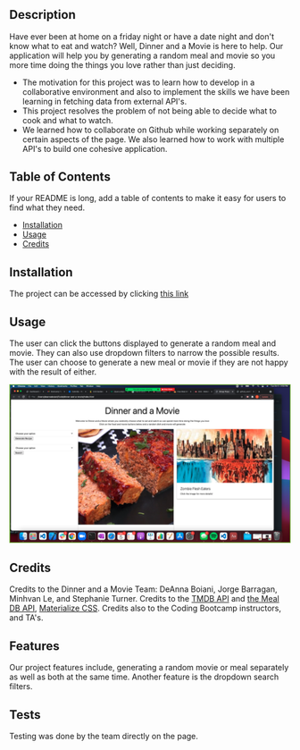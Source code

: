# <Dinner-and-a-Movie>

## Description
Have ever been at home on a friday night or have a date night and don't know what to eat and watch? Well, Dinner and a Movie is here to help. Our application will help you by generating a random meal and movie so you more time doing the things you love rather than just deciding. 

- The motivation for this project was to learn how to develop in a collaborative environment and also to implement the skills we have been learning in fetching data from external API's.
- This project resolves the problem of not being able to decide what to cook and what to watch.
- We learned how to collaborate on Github while working separately on certain aspects of the page. We also learned how to work with multiple API's to build one cohesive application.  

## Table of Contents 
If your README is long, add a table of contents to make it easy for users to find what they need.
- [Installation](#installation)
- [Usage](#usage)
- [Credits](#credits)

## Installation
The project can be accessed by clicking [this link](https://deannaboiani.github.io/dinner-and-a-movie/)
## Usage
The user can click the buttons displayed to generate a random meal and movie. They can also use dropdown filters to narrow the possible results. The user can choose to generate a new meal or movie if they are not happy with the result of either.

![a screenshot of our page](./assets/images/screenshot_v1.png)

## Credits
Credits to the Dinner and a Movie Team: DeAnna Boiani, Jorge Barragan, Minhvan Le, and Stephanie Turner. Credits to the [TMDB API](https://www.themoviedb.org/documentation/api?language=en-US) and [the Meal DB API](https://www.themealdb.com/api.php), [Materialize CSS](https://materializecss.com/grid.html). Credits also to the Coding Bootcamp instructors, and TA's.    
## Features
Our project features include, generating a random movie or meal separately as well as both at the same time. Another feature is the dropdown search filters.
## Tests
Testing was done by the team directly on the page. 